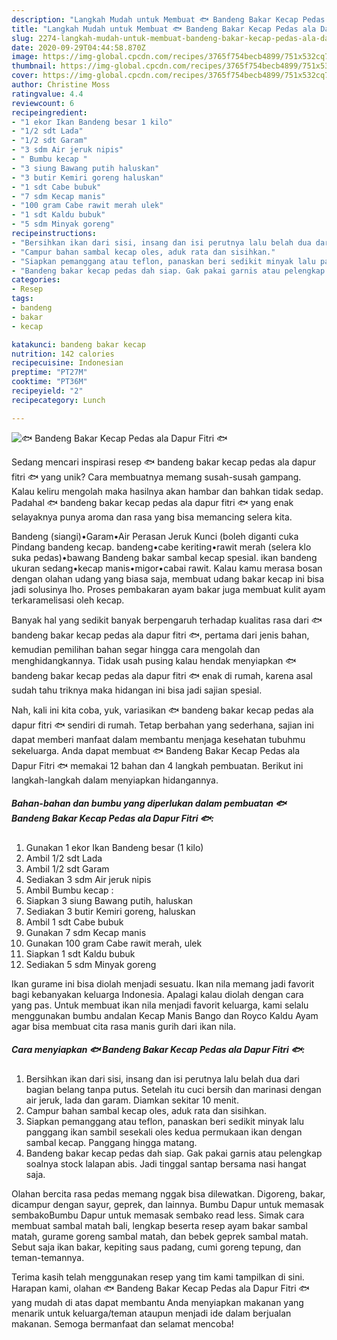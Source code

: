 ```yaml
---
description: "Langkah Mudah untuk Membuat 🐟 Bandeng Bakar Kecap Pedas ala Dapur Fitri 🐟 yang Bisa Manjain Lidah"
title: "Langkah Mudah untuk Membuat 🐟 Bandeng Bakar Kecap Pedas ala Dapur Fitri 🐟 yang Bisa Manjain Lidah"
slug: 2274-langkah-mudah-untuk-membuat-bandeng-bakar-kecap-pedas-ala-dapur-fitri-yang-bisa-manjain-lidah
date: 2020-09-29T04:44:58.870Z
image: https://img-global.cpcdn.com/recipes/3765f754becb4899/751x532cq70/🐟-bandeng-bakar-kecap-pedas-ala-dapur-fitri-🐟-foto-resep-utama.jpg
thumbnail: https://img-global.cpcdn.com/recipes/3765f754becb4899/751x532cq70/🐟-bandeng-bakar-kecap-pedas-ala-dapur-fitri-🐟-foto-resep-utama.jpg
cover: https://img-global.cpcdn.com/recipes/3765f754becb4899/751x532cq70/🐟-bandeng-bakar-kecap-pedas-ala-dapur-fitri-🐟-foto-resep-utama.jpg
author: Christine Moss
ratingvalue: 4.4
reviewcount: 6
recipeingredient:
- "1 ekor Ikan Bandeng besar 1 kilo"
- "1/2 sdt Lada"
- "1/2 sdt Garam"
- "3 sdm Air jeruk nipis"
- " Bumbu kecap "
- "3 siung Bawang putih haluskan"
- "3 butir Kemiri goreng haluskan"
- "1 sdt Cabe bubuk"
- "7 sdm Kecap manis"
- "100 gram Cabe rawit merah ulek"
- "1 sdt Kaldu bubuk"
- "5 sdm Minyak goreng"
recipeinstructions:
- "Bersihkan ikan dari sisi, insang dan isi perutnya lalu belah dua dari bagian belang tanpa putus. Setelah itu cuci bersih dan marinasi dengan air jeruk, lada dan garam. Diamkan sekitar 10 menit."
- "Campur bahan sambal kecap oles, aduk rata dan sisihkan."
- "Siapkan pemanggang atau teflon, panaskan beri sedikit minyak lalu panggang ikan sambil sesekali oles kedua permukaan ikan dengan sambal kecap. Panggang hingga matang."
- "Bandeng bakar kecap pedas dah siap. Gak pakai garnis atau pelengkap soalnya stock lalapan abis. Jadi tinggal santap bersama nasi hangat saja."
categories:
- Resep
tags:
- bandeng
- bakar
- kecap

katakunci: bandeng bakar kecap 
nutrition: 142 calories
recipecuisine: Indonesian
preptime: "PT27M"
cooktime: "PT36M"
recipeyield: "2"
recipecategory: Lunch

---
```



![🐟 Bandeng Bakar Kecap Pedas ala Dapur Fitri 🐟](https://img-global.cpcdn.com/recipes/3765f754becb4899/751x532cq70/🐟-bandeng-bakar-kecap-pedas-ala-dapur-fitri-🐟-foto-resep-utama.jpg)

Sedang mencari inspirasi resep 🐟 bandeng bakar kecap pedas ala dapur fitri 🐟 yang unik? Cara membuatnya memang susah-susah gampang. Kalau keliru mengolah maka hasilnya akan hambar dan bahkan tidak sedap. Padahal 🐟 bandeng bakar kecap pedas ala dapur fitri 🐟 yang enak selayaknya punya aroma dan rasa yang bisa memancing selera kita.

Bandeng (siangi)•Garam•Air Perasan Jeruk Kunci (boleh diganti cuka Pindang bandeng kecap. bandeng•cabe keriting•rawit merah (selera klo suka pedas)•bawang Bandeng bakar sambal kecap spesial. ikan bandeng ukuran sedang•kecap manis•migor•cabai rawit. Kalau kamu merasa bosan dengan olahan udang yang biasa saja, membuat udang bakar kecap ini bisa jadi solusinya lho. Proses pembakaran ayam bakar juga membuat kulit ayam terkaramelisasi oleh kecap.

Banyak hal yang sedikit banyak berpengaruh terhadap kualitas rasa dari 🐟 bandeng bakar kecap pedas ala dapur fitri 🐟, pertama dari jenis bahan, kemudian pemilihan bahan segar hingga cara mengolah dan menghidangkannya. Tidak usah pusing kalau hendak menyiapkan 🐟 bandeng bakar kecap pedas ala dapur fitri 🐟 enak di rumah, karena asal sudah tahu triknya maka hidangan ini bisa jadi sajian spesial.


Nah, kali ini kita coba, yuk, variasikan 🐟 bandeng bakar kecap pedas ala dapur fitri 🐟 sendiri di rumah. Tetap berbahan yang sederhana, sajian ini dapat memberi manfaat dalam membantu menjaga kesehatan tubuhmu sekeluarga. Anda dapat membuat 🐟 Bandeng Bakar Kecap Pedas ala Dapur Fitri 🐟 memakai 12 bahan dan 4 langkah pembuatan. Berikut ini langkah-langkah dalam menyiapkan hidangannya.

<!--inarticleads1-->

##### Bahan-bahan dan bumbu yang diperlukan dalam pembuatan 🐟 Bandeng Bakar Kecap Pedas ala Dapur Fitri 🐟:

1. Gunakan 1 ekor Ikan Bandeng besar (1 kilo)
1. Ambil 1/2 sdt Lada
1. Ambil 1/2 sdt Garam
1. Sediakan 3 sdm Air jeruk nipis
1. Ambil  Bumbu kecap :
1. Siapkan 3 siung Bawang putih, haluskan
1. Sediakan 3 butir Kemiri goreng, haluskan
1. Ambil 1 sdt Cabe bubuk
1. Gunakan 7 sdm Kecap manis
1. Gunakan 100 gram Cabe rawit merah, ulek
1. Siapkan 1 sdt Kaldu bubuk
1. Sediakan 5 sdm Minyak goreng


Ikan gurame ini bisa diolah menjadi sesuatu. Ikan nila memang jadi favorit bagi kebanyakan keluarga Indonesia. Apalagi kalau diolah dengan cara yang pas. Untuk membuat ikan nila menjadi favorit keluarga, kami selalu menggunakan bumbu andalan Kecap Manis Bango dan Royco Kaldu Ayam agar bisa membuat cita rasa manis gurih dari ikan nila. 

<!--inarticleads2-->

##### Cara menyiapkan 🐟 Bandeng Bakar Kecap Pedas ala Dapur Fitri 🐟:

1. Bersihkan ikan dari sisi, insang dan isi perutnya lalu belah dua dari bagian belang tanpa putus. Setelah itu cuci bersih dan marinasi dengan air jeruk, lada dan garam. Diamkan sekitar 10 menit.
1. Campur bahan sambal kecap oles, aduk rata dan sisihkan.
1. Siapkan pemanggang atau teflon, panaskan beri sedikit minyak lalu panggang ikan sambil sesekali oles kedua permukaan ikan dengan sambal kecap. Panggang hingga matang.
1. Bandeng bakar kecap pedas dah siap. Gak pakai garnis atau pelengkap soalnya stock lalapan abis. Jadi tinggal santap bersama nasi hangat saja.


Olahan bercita rasa pedas memang nggak bisa dilewatkan. Digoreng, bakar, dicampur dengan sayur, geprek, dan lainnya. Bumbu Dapur untuk memasak sembakoBumbu Dapur untuk memasak sembako read less. Simak cara membuat sambal matah bali, lengkap beserta resep ayam bakar sambal matah, gurame goreng sambal matah, dan bebek geprek sambal matah. Sebut saja ikan bakar, kepiting saus padang, cumi goreng tepung, dan teman-temannya. 

Terima kasih telah menggunakan resep yang tim kami tampilkan di sini. Harapan kami, olahan 🐟 Bandeng Bakar Kecap Pedas ala Dapur Fitri 🐟 yang mudah di atas dapat membantu Anda menyiapkan makanan yang menarik untuk keluarga/teman ataupun menjadi ide dalam berjualan makanan. Semoga bermanfaat dan selamat mencoba!
